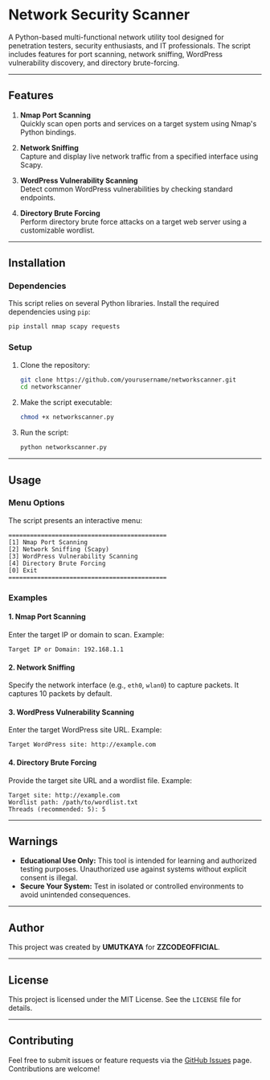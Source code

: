 # **Network Security Scanner**

A Python-based multi-functional network utility tool designed for penetration testers, security enthusiasts, and IT professionals. The script includes features for port scanning, network sniffing, WordPress vulnerability discovery, and directory brute-forcing.

---

## **Features**
1. **Nmap Port Scanning**  
   Quickly scan open ports and services on a target system using Nmap's Python bindings.

2. **Network Sniffing**  
   Capture and display live network traffic from a specified interface using Scapy.

3. **WordPress Vulnerability Scanning**  
   Detect common WordPress vulnerabilities by checking standard endpoints.

4. **Directory Brute Forcing**  
   Perform directory brute force attacks on a target web server using a customizable wordlist.

---

## **Installation**

### **Dependencies**
This script relies on several Python libraries. Install the required dependencies using `pip`:

```bash
pip install nmap scapy requests
```

### **Setup**
1. Clone the repository:
   ```bash
   git clone https://github.com/yourusername/networkscanner.git
   cd networkscanner
   ```

2. Make the script executable:
   ```bash
   chmod +x networkscanner.py
   ```

3. Run the script:
   ```bash
   python networkscanner.py
   ```

---

## **Usage**

### **Menu Options**
The script presents an interactive menu:

```
============================================
[1] Nmap Port Scanning
[2] Network Sniffing (Scapy)
[3] WordPress Vulnerability Scanning
[4] Directory Brute Forcing
[0] Exit
============================================
```

### **Examples**

#### 1. **Nmap Port Scanning**
Enter the target IP or domain to scan. Example:
```
Target IP or Domain: 192.168.1.1
```

#### 2. **Network Sniffing**
Specify the network interface (e.g., `eth0`, `wlan0`) to capture packets. It captures 10 packets by default.

#### 3. **WordPress Vulnerability Scanning**
Enter the target WordPress site URL. Example:
```
Target WordPress site: http://example.com
```

#### 4. **Directory Brute Forcing**
Provide the target site URL and a wordlist file. Example:
```
Target site: http://example.com
Wordlist path: /path/to/wordlist.txt
Threads (recommended: 5): 5
```

---

## **Warnings**
- **Educational Use Only:** This tool is intended for learning and authorized testing purposes. Unauthorized use against systems without explicit consent is illegal.
- **Secure Your System:** Test in isolated or controlled environments to avoid unintended consequences.

---

## **Author**
This project was created by **UMUTKAYA** for **ZZCODEOFFICIAL**.

---

## **License**
This project is licensed under the MIT License. See the `LICENSE` file for details.

---

## **Contributing**
Feel free to submit issues or feature requests via the [GitHub Issues](https://github.com/yourusername/networkscanner/issues) page. Contributions are welcome!
